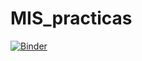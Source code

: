 # MIS_practicas
[![Binder](https://mybinder.org/badge_logo.svg)](https://mybinder.org/v2/gh/fmonteneucm/MIS_env/main?urlpath=git-pull%3Frepo%3Dhttps%253A%252F%252Fgithub.com%252Ffmonteneucm%252FMIS_practicas%26urlpath%3Dtree%252FMIS_practicas%252FTest.ipynb%26branch%3Dmain)
